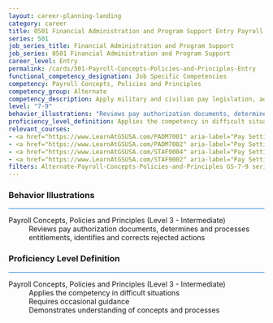 ```yaml
---
layout: career-planning-landing
category: career
title: 0501 Financial Administration and Program Support Entry Payroll Concepts, Policies and Principles
series: 501
job_series_title: Financial Administration and Program Support
job_series: 0501 Financial Administration and Program Support
career_level: Entry
permalink: /cards/501-Payroll-Concepts-Policies-and-Principles-Entry
functional_competency_designation: Job Specific Competencies
competency: Payroll Concepts, Policies and Principles
competency_group: Alternate
competency_description: Apply military and civilian pay legislation, administrative and regulatory requirements, laws and policies governing military and civilian pay activities and processes
level: "7-9"
behavior_illustrations: "Reviews pay authorization documents, determines and processes entitlements, identifies and corrects rejected actions"
proficiency_level_definition: Applies the competency in difficult situations ? Requires occasional guidance ? Demonstrates understanding of concepts and processes
relevant_courses: 
- <a href="https://www.LearnAtGSUSA.com/PADM7001" aria-label="Pay Setting for FWS Positions (PADM7001), GSU - https://www.LearnAtGSUSA.com/PADM7001">Pay Setting for FWS Positions (PADM7001), GSU</a>
- <a href="https://www.LearnAtGSUSA.com/PADM7002" aria-label="Pay Setting for GS Positions (PADM7002), GSU - https://www.LearnAtGSUSA.com/PADM7002">Pay Setting for GS Positions (PADM7002), GSU</a>
- <a href="https://www.LearnAtGSUSA.com/STAF9004" aria-label="Pay Setting&#58; Federal Wage System (STAF9004), GSU - https://www.LearnAtGSUSA.com/STAF9004">Pay Setting&#58; Federal Wage System (STAF9004), GSU</a>
- <a href="https://www.LearnAtGSUSA.com/STAF9002" aria-label="Pay Setting&#58; General Schedule (STAF9002), GSU - https://www.LearnAtGSUSA.com/STAF9002">Pay Setting&#58; General Schedule (STAF9002), GSU</a>
filters: Alternate-Payroll-Concepts-Policies-and-Principles GS-7-9 series-0501
---
```


<div class="desktop:grid-col-6 margin-y-3">
  <div class="border-top-2 bg-white padding-3 shadow-5 height-full members-hover border-1px button-border border-top-blue radius-lg card-text-color">
    <h3>Behavior Illustrations</h3>
    <hr style="background-color: #1b74e0 !important;"/>
    <dl class="text-base card-content-color"><dt>Payroll Concepts, Policies and Principles (Level 3 - Intermediate)</dt><dd>Reviews pay authorization documents, determines and processes entitlements, identifies and corrects rejected actions</dd></dl>
  </div>
</div>
<div class="desktop:grid-col-6 margin-y-3">
  <div class="border-top-2 bg-white padding-3 shadow-5 height-full members-hover border-1px button-border border-top-blue radius-lg card-text-color">
    <h3>Proficiency Level Definition</h3>
     <hr style="background-color: #1b74e0 !important;"/>
    <dl class="text-base card-content-color"><dt>Payroll Concepts, Policies and Principles (Level 3 - Intermediate)</dt><dd>Applies the competency in difficult situations </dd><dd> Requires occasional guidance </dd><dd> Demonstrates understanding of concepts and processes</dd></dl>
  </div>
</div>
